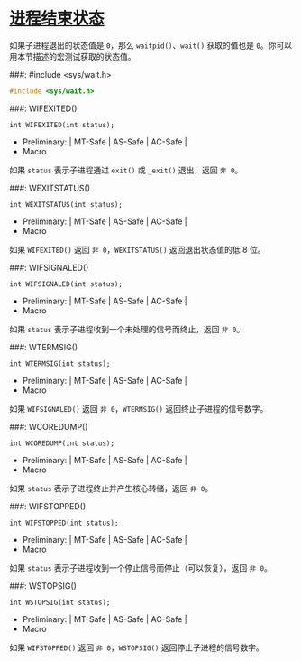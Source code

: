 # [进程结束状态](https://www.gnu.org/software/libc/manual/html_node/Process-Completion-Status.html#Process-Completion-Status)

如果子进程退出的状态值是 `0`，那么 `waitpid()`、`wait()` 获取的值也是 `0`。你可以用本节描述的宏测试获取的状态值。

###: #include &lt;sys/wait.h&gt; 

```c
#include <sys/wait.h>
```

###: WIFEXITED()

```
int WIFEXITED(int status);
```

* Preliminary: | MT-Safe | AS-Safe | AC-Safe |
* Macro

如果 `status` 表示子进程通过 `exit()` 或 `_exit()` 退出，返回 `非 0`。

###: WEXITSTATUS()

```
int WEXITSTATUS(int status);
```

* Preliminary: | MT-Safe | AS-Safe | AC-Safe |
* Macro

如果 `WIFEXITED()` 返回 `非 0`，`WEXITSTATUS()` 返回退出状态值的低 8 位。

###: WIFSIGNALED()

```
int WIFSIGNALED(int status);
```

* Preliminary: | MT-Safe | AS-Safe | AC-Safe |
* Macro

如果 `status` 表示子进程收到一个未处理的信号而终止，返回 `非 0`。

###: WTERMSIG()

```
int WTERMSIG(int status);
```

* Preliminary: | MT-Safe | AS-Safe | AC-Safe |
* Macro

如果 `WIFSIGNALED()` 返回 `非 0`，`WTERMSIG()` 返回终止子进程的信号数字。

###: WCOREDUMP()

```
int WCOREDUMP(int status);
```

* Preliminary: | MT-Safe | AS-Safe | AC-Safe |
* Macro

如果 `status` 表示子进程终止并产生核心转储，返回 `非 0`。

###: WIFSTOPPED()

```
int WIFSTOPPED(int status);
```

* Preliminary: | MT-Safe | AS-Safe | AC-Safe |
* Macro

如果 `status` 表示子进程收到一个停止信号而停止（可以恢复），返回 `非 0`。

###: WSTOPSIG()

```
int WSTOPSIG(int status);
```

* Preliminary: | MT-Safe | AS-Safe | AC-Safe |
* Macro

如果 `WIFSTOPPED()` 返回 `非 0`，`WSTOPSIG()` 返回停止子进程的信号数字。


